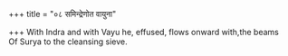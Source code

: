 +++
title = "०८ समिन्द्रेणोत वायुना"

+++
With Indra and with Vayu he, effused, flows onward with,the beams  
     Of Surya to the cleansing sieve.